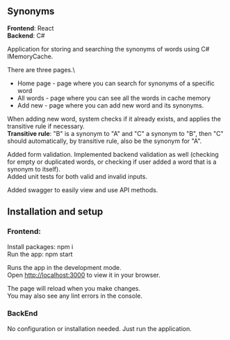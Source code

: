 ## Synonyms

**Frontend**: React\
**Backend**: C#

Application for storing and searching the synonyms of words using C# IMemoryCache. 

There are three pages.\
+ Home page - page where you can search for synonyms of a specific word
+ All words - page where you can see all the words in cache memory
+ Add new - page where you can add new word and its synonyms.

When adding new word, system checks if it already exists, and applies the transitive rule if necessary.\
**Transitive rule**: "B" is a synonym to "A" and "C" a synonym to "B", then "C" should automatically, by transitive rule, also be the synonym for "A".

Added form validation. Implemented backend validation as well (checking for empty or duplicated words, or checking if user added a word that is a synonym to itself).\
Added unit tests for both valid and invalid inputs.

Added swagger to easily view and use API methods.

## Installation and setup

### Frontend:
Install packages: npm i\
Run the app: npm start

Runs the app in the development mode.\
Open [http://localhost:3000](http://localhost:3000) to view it in your browser.

The page will reload when you make changes.\
You may also see any lint errors in the console.

### BackEnd
No configuration or installation needed. Just run the application.

